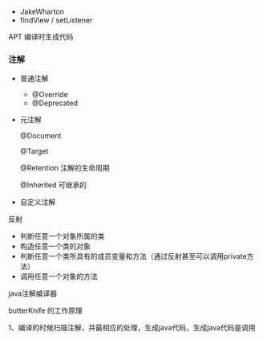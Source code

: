 - JakeWharton
- findView / setListener



APT 编译时生成代码



### 注解

- 普通注解

  - @Override
  - @Deprecated

- 元注解

  @Document

  @Target

  @Retention 注解的生命周期

  @Inherited  可继承的

- 自定义注解

反射

- 判断任意一个对象所属的类
- 构造任意一个类的对象
- 判断任意一个类所具有的成员变量和方法（通过反射甚至可以调用private方法）
- 调用任意一个对象的方法

java注解编译器



butterKnife 的工作原理

1、编译的时候扫描注解，并最相应的处理，生成java代码，生成java代码是调用